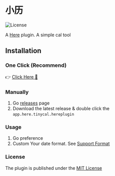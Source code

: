 # 小历

![License](https://img.shields.io/badge/license-MIT-blue.svg)

A [Here](http://here.app/) plugin. A simple cal tool

## Installation

### One Click  (Recommend)
👉 <a href="https://jump.here.app/?installPlugin?title=tinycal&url=https://github.com/FriendsOfHere/tinycal/releases/latest/download/app.here.tinycal.hereplugin">Click Here 🔌</a>

### Manually
1. Go [releases](https://github.com/FriendsOfHere/tinycal/releases/latest/) page
2. Download the latest release & double click the `app.here.tinycal.hereplugin`

### Usage
1. Go preference
2. Custom Your date format. See [Support Format](https://momentjs.com/docs/#/parsing/string-format/)

### License

The plugin is published under the [MIT License](./LICENSE.md)
